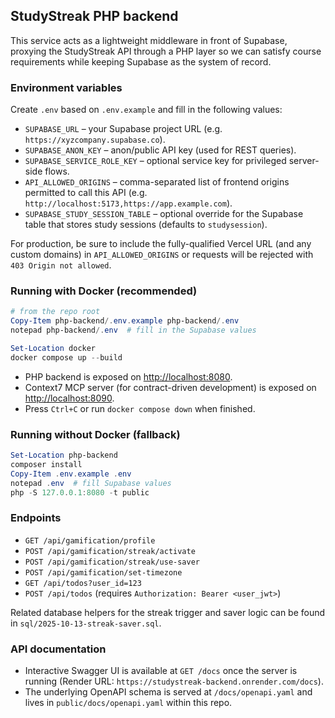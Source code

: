 ## StudyStreak PHP backend

This service acts as a lightweight middleware in front of Supabase, proxying the StudyStreak API through a PHP layer so we can satisfy course requirements while keeping Supabase as the system of record.

### Environment variables

Create `.env` based on `.env.example` and fill in the following values:

- `SUPABASE_URL` – your Supabase project URL (e.g. `https://xyzcompany.supabase.co`).
- `SUPABASE_ANON_KEY` – anon/public API key (used for REST queries).
- `SUPABASE_SERVICE_ROLE_KEY` – optional service key for privileged server-side flows.
- `API_ALLOWED_ORIGINS` – comma-separated list of frontend origins permitted to call this API (e.g. `http://localhost:5173,https://app.example.com`).
- `SUPABASE_STUDY_SESSION_TABLE` – optional override for the Supabase table that stores study sessions (defaults to `studysession`).

For production, be sure to include the fully-qualified Vercel URL (and any custom domains) in `API_ALLOWED_ORIGINS` or requests will be rejected with `403 Origin not allowed`.

### Running with Docker (recommended)

```powershell
# from the repo root
Copy-Item php-backend/.env.example php-backend/.env
notepad php-backend/.env  # fill in the Supabase values

Set-Location docker
docker compose up --build
```

- PHP backend is exposed on <http://localhost:8080>.
- Context7 MCP server (for contract-driven development) is exposed on <http://localhost:8090>.
- Press `Ctrl+C` or run `docker compose down` when finished.

### Running without Docker (fallback)

```powershell
Set-Location php-backend
composer install
Copy-Item .env.example .env
notepad .env  # fill Supabase values
php -S 127.0.0.1:8080 -t public
```

### Endpoints

- `GET /api/gamification/profile`
- `POST /api/gamification/streak/activate`
- `POST /api/gamification/streak/use-saver`
- `POST /api/gamification/set-timezone`
- `GET /api/todos?user_id=123`
- `POST /api/todos` (requires `Authorization: Bearer <user_jwt>`)

Related database helpers for the streak trigger and saver logic can be found in `sql/2025-10-13-streak-saver.sql`.

### API documentation

- Interactive Swagger UI is available at `GET /docs` once the server is running (Render URL: `https://studystreak-backend.onrender.com/docs`).
- The underlying OpenAPI schema is served at `/docs/openapi.yaml` and lives in `public/docs/openapi.yaml` within this repo.
